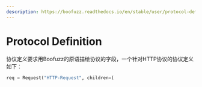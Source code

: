 ```yaml
---
description: https://boofuzz.readthedocs.io/en/stable/user/protocol-definition.html
---
```


# Protocol Definition

协议定义要求用Boofuzz的原语描绘协议的字段，一个针对HTTP协议的协议定义如下：

```python
req = Request("HTTP-Request", children=(
    
```
